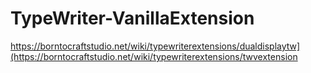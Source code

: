 # TypeWriter-VanillaExtension
https://borntocraftstudio.net/wiki/typewriterextensions/dualdisplaytw](https://borntocraftstudio.net/wiki/typewriterextensions/twvextension
